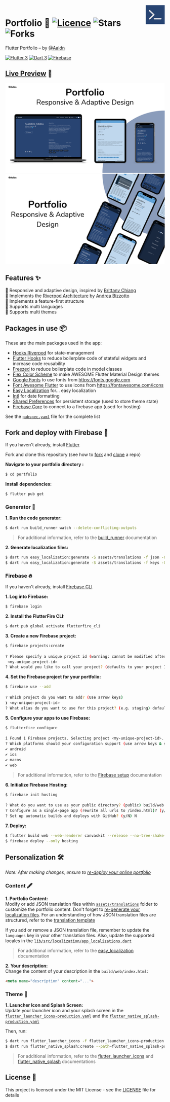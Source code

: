 <img src="assets/images/logo.png" align="right" width="60px"/>

# Portfolio 💙 [![Licence](https://img.shields.io/github/license/Aaldn/portfolio?color=a51931&style=flat-square)](https://github.com/Aaldn/portfolio/blob/master/LICENSE.md) ![Stars](https://img.shields.io/github/stars/Aaldn/portfolio?style=flat-square) ![Forks](https://img.shields.io/github/forks/Aaldn/portfolio?style=flat-square)

Flutter Portfolio – by [@Aaldn](https://github.com/Aaldn)

[![Flutter 3](https://img.shields.io/badge/Flutter-3.13-02569b.svg?style=flat-square&logo=flutter&logoColor=13b9fd)](https://flutter.dev/)
[![Dart 3](https://img.shields.io/badge/Dart-3.1-0175c2.svg?style=flat-square&logo=dart&logoColor=13b9fd)](https://dart.dev/)
[![Firebase](https://img.shields.io/badge/Firebase--ffcc30.svg?style=flat-square&logo=firebase)](https://firebase.google.com/)

## [Live Preview](https://aladdine.dev) 👀

<img src="assets/images/mockups-1.png">
<img src="assets/images/mockups-2.png">

## Features ✨

💙 Responsive and adaptive design, inspired by [Brittany Chiang](https://brittanychiang.com)\
💙 Implements the [Riverpod Architecture](https://codewithandrea.com/articles/flutter-app-architecture-riverpod-introduction/) by [Andrea Bizzotto](https://github.com/bizz84)\
💙 Implements a feature-first structure\
💙 Supports multi languages\
💙 Supports multi themes

## Packages in use 📦

These are the main packages used in the app:

- [Hooks Riverpod](https://pub.dev/packages/hooks_riverpod) for state-management
- [Flutter Hooks](https://pub.dev/packages/flutter_hooks) to reduce boilerplate code of stateful widgets and increase code reusability
- [Freezed](https://pub.dev/packages/freezed) to reduce boilerplate code in model classes
- [Flex Color Scheme](https://pub.dev/packages/flex_color_scheme) to make AWESOME Flutter Material Design themes
- [Google Fonts](https://pub.dev/packages/google_fonts) to use fonts from https://fonts.google.com
- [Font Awesome Flutter](https://pub.dev/packages/font_awesome_flutter) to use icons from https://fontawesome.com/icons
- [Easy Localization](https://pub.dev/packages/easy_localization) for... easy localization
- [Intl](https://pub.dev/packages/intl) for date formatting
- [Shared Preferences](https://pub.dev/packages/shared_preferences) for persistent storage (used to store theme state)
- [Firebase Core](https://pub.dev/packages/firebase_core) to connect to a firebase app (used for hosting)

See the [`pubspec.yaml`](pubspec.yaml) file for the complete list

## Fork and deploy with Firebase 🚀

If you haven't already, install [Flutter](https://docs.flutter.dev/get-started/install)

Fork and clone this repository (see how to [fork](https://docs.github.com/en/get-started/quickstart/fork-a-repo#forking-a-repository) and [clone](https://docs.github.com/en/get-started/quickstart/fork-a-repo#cloning-your-forked-repository) a repo) 

**Navigate to your portfolio directory :**
```bash
$ cd portfolio
```

**Install dependencies:**
```bash
$ flutter pub get
```

### Generator 🤖

**1. Run the code generator:**
```bash
$ dart run build_runner watch --delete-conflicting-outputs
```

> For additional information, refer to the [build_runner](https://pub.dev/packages/build_runner) documentation


<a id="generate-localization-files">**2. Generate localization files:**</a>
```bash
$ dart run easy_localization:generate -S assets/translations -f json -O lib/src/localization/generated -o locale_json.g.dart
$ dart run easy_localization:generate -S assets/translations -f keys -O lib/src/localization/generated -o locale_keys.g.dart
```

### Firebase 🔥

If you haven't already, install [Firebase CLI](https://firebase.google.com/docs/cli#install_the_firebase_cli)

**1. Log into Firebase:**
```bash
$ firebase login
```

**2. Install the FlutterFire CLI:**
```bash
$ dart pub global activate flutterfire_cli
```

**3. Create a new Firebase project:**
```bash
$ firebase projects:create

? Please specify a unique project id (warning: cannot be modified afterward) [6-30 characters]:
 <my-unique-project-id>
? What would you like to call your project? (defaults to your project ID) <my-unique-project-id>
```

**4. Set the Firebase project for your portfolio:**
```bash
$ firebase use --add

? Which project do you want to add? (Use arrow keys)
❯ <my-unique-project-id>
? What alias do you want to use for this project? (e.g. staging) default
```

**5. Configure your apps to use Firebase:**
```bash
$ flutterfire configure

i Found 1 Firebase projects. Selecting project <my-unique-project-id>.
? Which platforms should your configuration support (use arrow keys & space to select)? › 
✔ android                                                
✔ ios                                                    
✔ macos                                                  
✔ web                                                    
```

> For additional information, refer to the [Firebase setup](https://firebase.google.com/docs/flutter/setup?platform=ios) documentation

**6. Initialize Firebase Hosting:**
```bash
$ firebase init hosting

? What do you want to use as your public directory? (public) build/web
? Configure as a single-page app (rewrite all urls to /index.html)? (y/N) y
? Set up automatic builds and deploys with GitHub? (y/N) N
```

<a id="deploy">**7. Deploy:**</a>
```bash
$ flutter build web --web-renderer canvaskit --release --no-tree-shake-icons
$ firebase deploy --only hosting
```

## Personalization 🛠️

_Note: After making changes, ensure to [re-deploy your online portfolio](#deploy)_

### Content 🖋

**1. Portfolio Content:**\
Modify or add JSON translation files within [`assets/translations`](assets/translations) folder to customize the portfolio content. Don't forget to [re-generate your localization files](#generate-localization-files). For an understanding of how JSON translation files are structured, refer to the [translation template](docs/translation-template.md)

If you add or remove a JSON translation file, remember to update the `languages` key in your other translation files. Also, update the supported locales in the [`lib/src/localization/app_localizations.dart`](lib/src/localization/app_localizations.dart)

> For additional information, refer to the [easy_localization](https://pub.dev/packages/easy_localization) documentation

**2. Your description:**\
Change the content of your description in the `build/web/index.html`:
```html
<meta name="description" content="...">
```

### Theme 🎨
**1. Launcher Icon and Splash Screen:**\
Update your launcher icon and your splash screen in the [`flutter_launcher_icons-production.yaml`](flutter_launcher_icons-production.yaml) and the [`flutter_native_splash-production.yaml`](flutter_native_splash-production.yaml)

Then, run:
```bash
$ dart run flutter_launcher_icons -f flutter_launcher_icons-production.yaml
$ dart run flutter_native_splash:create --path=flutter_native_splash-production.yaml
```

> For additional information, refer to the [flutter_launcher_icons](https://pub.dev/packages/flutter_launcher_icons) and [flutter_native_splash](https://pub.dev/packages/flutter_native_splash) documentations

## License 📄

This project is licensed under the MIT License - see the [LICENSE](https://github.com/Aaldn/portfolio/blob/main/LICENSE.md) file for details